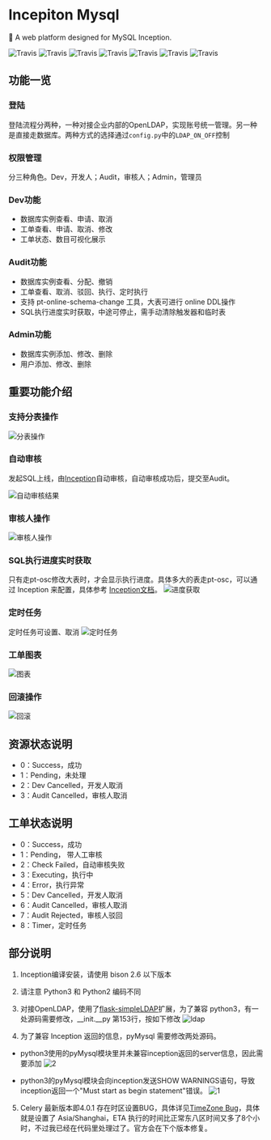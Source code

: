 # Incepiton Mysql

:apple: A web platform designed for MySQL Inception.

![Travis](https://img.shields.io/badge/python-v3.x-orange.svg)
![Travis](https://img.shields.io/badge/flask-v0.12.2-orange.svg)
![Travis](https://img.shields.io/badge/mysql-v5.7-orange.svg)
![Travis](https://img.shields.io/badge/celery-v4.0.1-orange.svg)
![Travis](https://img.shields.io/badge/latest--version-v1.0.0-green.svg)
![Travis](https://img.shields.io/badge/downloads-1k-green.svg)
![Travis](https://img.shields.io/badge/license-MIT-blue.svg)


## 功能一览

### 登陆

登陆流程分两种，一种对接企业内部的OpenLDAP，实现账号统一管理。另一种是直接走数据库。两种方式的选择通过<code>config.py</code>中的<code>LDAP_ON_OFF</code>控制

### 权限管理

分三种角色。Dev，开发人；Audit，审核人；Admin，管理员

### Dev功能

- 数据库实例查看、申请、取消
- 工单查看、申请、取消、修改
- 工单状态、数目可视化展示

### Audit功能

- 数据库实例查看、分配、撤销
- 工单查看、取消、驳回、执行、定时执行
- 支持 pt-online-schema-change 工具，大表可进行 online DDL操作
- SQL执行进度实时获取，中途可停止，需手动清除触发器和临时表

### Admin功能

- 数据库实例添加、修改、删除
- 用户添加、修改、删除

## 重要功能介绍

### 支持分表操作

![分表操作](https://github.com/Tianny/incepiton_mysql/blob/master/images/work_create.png)

### 自动审核

发起SQL上线，由[Inception](https://github.com/mysql-inception/inception)自动审核，自动审核成功后，提交至Audit。

![自动审核结果](https://github.com/Tianny/incepiton_mysql/blob/master/images/auto_check.png)

### 审核人操作
![审核人操作](https://github.com/Tianny/incepiton_mysql/blob/master/images/audit_operate.png)

### SQL执行进度实时获取

只有走pt-osc修改大表时，才会显示执行进度。具体多大的表走pt-osc，可以通过 Inception 来配置，具体参考 [Inception文档](http://mysql-inception.github.io/inception-document/)。
![进度获取](https://github.com/Tianny/incepiton_mysql/blob/master/images/percent.png)

### 定时任务

定时任务可设置、取消
![定时任务](https://github.com/Tianny/incepiton_mysql/blob/master/images/timer.png)


### 工单图表
![图表](https://github.com/Tianny/incepiton_mysql/blob/master/images/chart.png)

### 回滚操作
![回滚](https://github.com/Tianny/incepiton_mysql/blob/master/images/result.png)

## 资源状态说明

- 0：Success，成功
- 1：Pending，未处理
- 2：Dev Cancelled，开发人取消
- 3：Audit Cancelled，审核人取消

## 工单状态说明

- 0：Success，成功
- 1：Pending， 带人工审核
- 2：Check Failed，自动审核失败
- 3：Executing，执行中
- 4：Error，执行异常
- 5：Dev Cancelled，开发人取消
- 6：Audit Cancelled，审核人取消
- 7：Audit Rejected，审核人驳回
- 8：Timer，定时任务

## 部分说明

1. Inception编译安装，请使用 bison 2.6 以下版本

2. 请注意 Python3 和 Python2 编码不同

3. 对接OpenLDAP，使用了[flask-simpleLDAP](http://flask-simpleldap.readthedocs.io/en/latest/)扩展，为了兼容 python3，有一处源码需要修改，__init.__py 第153行，按如下修改
![ldap](https://github.com/Tianny/incepiton_mysql/blob/master/images/flask-ldap-modify.png)

4. 为了兼容 Inception 返回的信息，pyMysql 需要修改两处源码。
- python3使用的pyMysql模块里并未兼容inception返回的server信息，因此需要添加
![2](https://github.com/Tianny/incepiton_mysql/blob/master/images/pymsql_modify_2.png)

- python3的pyMysql模块会向inception发送SHOW WARNINGS语句，导致inception返回一个"Must start as begin statement"错误。
![1](https://github.com/Tianny/incepiton_mysql/blob/master/images/pymsql_modify_1.png)

5. Celery 最新版本即4.0.1 存在时区设置BUG，具体详见[TimeZone Bug](https://github.com/celery/celery/pull/4173/)，具体就是设置了 Asia/Shanghai，ETA 执行的时间比正常东八区时间又多了8个小时，不过我已经在代码里处理过了。官方会在下个版本修复。

